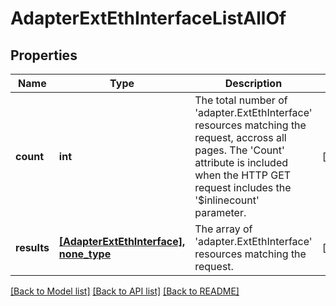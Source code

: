 # AdapterExtEthInterfaceListAllOf

## Properties
Name | Type | Description | Notes
------------ | ------------- | ------------- | -------------
**count** | **int** | The total number of &#39;adapter.ExtEthInterface&#39; resources matching the request, accross all pages. The &#39;Count&#39; attribute is included when the HTTP GET request includes the &#39;$inlinecount&#39; parameter. | [optional] 
**results** | [**[AdapterExtEthInterface], none_type**](AdapterExtEthInterface.md) | The array of &#39;adapter.ExtEthInterface&#39; resources matching the request. | [optional] 

[[Back to Model list]](../README.md#documentation-for-models) [[Back to API list]](../README.md#documentation-for-api-endpoints) [[Back to README]](../README.md)


